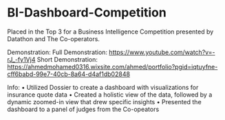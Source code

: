 # BI-Dashboard-Competition
Placed in the Top 3 for a Business Intelligence Competition presented by Datathon and The Co-operators.


Demonstration:
Full Demonstration: https://www.youtube.com/watch?v=-rJ_-fy1Vj4
Short Demonstration: https://ahmedmohamed0316.wixsite.com/ahmed/portfolio?pgid=iqtuyfne-cff6babd-99e7-40cb-8a64-d4af1db02848


Info:
• Utilized Dossier to create a dashboard with visualizations for insurance quote data
• Created a holistic view of the data, followed by a dynamic zoomed-in view that drew specific insights
• Presented the dashboard to a panel of judges from the Co-opeators
